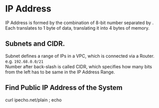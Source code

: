 # IP Address
IP Address is formed by the combination of 8-bit number separated by .<br/>
Each translates to 1 byte of data, translating it into 4 bytes of memory. <br/>

## Subnets and CIDR.
Subnet defines a range of IPs in a VPC, which is connected via a Router.<br/>
e.g. `192.68.0.0/21`<br/>
Number after back-slash is called CIDR, which specifies how many bits from the left has to be same in the IP Address Range.

## Find Public IP Address of the System
curl ipecho.net/plain ; echo

